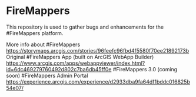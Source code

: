# FireMappers
This repository is used to gather bugs and enhancements for the #FireMappers platform. 

More info about #FireMappers https://storymaps.arcgis.com/stories/96feefc96fbd4f5580f70ee21892173b
Original #FireMappers App (built on ArcGIS WebApp Builder) https://www.arcgis.com/apps/webappviewer/index.html?id=6dc469279760492d802c7ba6db45ff0e
#FireMappers 3.0 (coming soon)
#FireMappers Admin Portal https://experience.arcgis.com/experience/d2933dba9fa64df1bddc016825b54e07/ 
